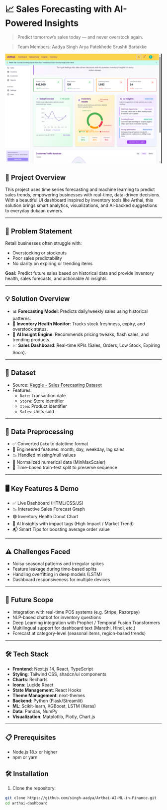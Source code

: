 # 📈 Sales Forecasting with AI-Powered Insights
> Predict tomorrow’s sales today — and never overstock again.

> Team Members:
Aadya Singh
Arya Patekhede
Srushti Bartakke


![Dashboard Screenshot](/dashboard.png) 

## 🚀 Project Overview

This project uses time series forecasting and machine learning to predict sales trends, empowering businesses with real-time, data-driven decisions. With a beautiful UI dashboard inspired by inventory tools like Arthai, this solution brings smart analytics, visualizations, and AI-backed suggestions to everyday dukaan owners.

---

## 🧠 Problem Statement

Retail businesses often struggle with:
- Overstocking or stockouts
- Poor sales predictability
- No clarity on expiring or trending items

**Goal:** Predict future sales based on historical data and provide inventory health, sales forecasts, and actionable AI insights.

---

## 💡 Solution Overview

- 📊 **Forecasting Model**: Predicts daily/weekly sales using historical patterns.
- 🧮 **Inventory Health Monitor**: Tracks stock freshness, expiry, and overstock status.
- 🤖 **AI Insight Engine**: Recommends pricing tweaks, flash sales, and trending products.
- 📈 **Sales Dashboard**: Real-time KPIs (Sales, Orders, Low Stock, Expiring Soon).

---

## 🧾 Dataset

- Source: [Kaggle - Sales Forecasting Dataset](https://www.kaggle.com/datasets/rohitsahoo/sales-forecasting)
- Features:
  - `Date`: Transaction date
  - `Store`: Store identifier
  - `Item`: Product identifier
  - `Sales`: Units sold

---

## 🔧 Data Preprocessing

- ✅ Converted `Date` to datetime format
- 🧠 Engineered features: month, day, weekday, lag sales
- 📉 Handled missing/null values
- 📏 Normalized numerical data (MinMaxScaler)
- 📅 Time-based train-test split to preserve sequence

---

## 🖥️ Key Features & Demo

- ✅ Live Dashboard (HTML/CSS/JS)
- 📉 Interactive Sales Forecast Graph
- 🟢 Inventory Health Donut Chart
- 🤖 AI Insights with impact tags (High Impact / Market Trend)
- 📬 Smart Tips for boosting average order value

---

## ⚠️ Challenges Faced

- Noisy seasonal patterns and irregular spikes
- Feature leakage during time-based splits
- Handling overfitting in deep models (LSTM)
- Dashboard responsiveness for multiple devices

---

## 🔮 Future Scope

- Integration with real-time POS systems (e.g. Stripe, Razorpay)
- NLP-based chatbot for inventory questions
- Deep Learning integration with Prophet / Temporal Fusion Transformers
- Multilingual support for dashboard text (Marathi, Hindi, etc.)
- Forecast at category-level (seasonal items, region-based trends)

---

## 🛠️ Tech Stack

- **Frontend**: Next.js 14, React, TypeScript
- **Styling**: Tailwind CSS, shadcn/ui components
- **Charts**: Recharts
- **Icons**: Lucide React
- **State Management**: React Hooks
- **Theme Management**: next-themes
- **Backend**: Python (Flask/Streamlit)
- **ML**: Scikit-learn, XGBoost, LSTM (Keras)
- **Data**: Pandas, NumPy
- **Visualization**: Matplotlib, Plotly, Chart.js

---
## 📋 Prerequisites

- Node.js 18.x or higher
- npm or yarn

## 🛠️ Installation

1. Clone the repository:

```bash
git clone https://github.com/singh-aadya/Arthai-AI-ML-in-Finance.git
cd arthai-dashboard


